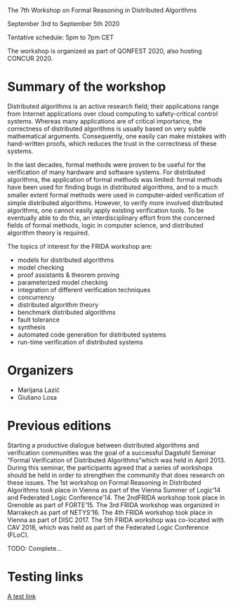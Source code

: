 The 7th Workshop on Formal Reasoning in Distributed Algorithms

September 3rd to September 5th 2020

Tentative schedule: 5pm to 7pm CET

The workshop is organized as part of QONFEST 2020, also hosting CONCUR 2020.

# Summary of the workshop

Distributed algorithms is an active research field; their applications range
from Internet applications over cloud computing to safety-critical control
systems. Whereas many applications are of critical importance, the correctness
of distributed algorithms is usually based on very subtle mathematical
arguments. Consequently, one easily can make mistakes with hand-written proofs,
which reduces the trust in the correctness of these systems.

In the last decades, formal methods were proven to be useful for the
verification of many hardware and software systems. For distributed algorithms,
the application of formal methods was limited: formal methods have been used
for finding bugs in distributed algorithms, and to a much smaller extent formal
methods were used in computer-aided veriﬁcation of simple distributed
algorithms. However, to verify more involved distributed algorithms, one cannot
easily apply existing verification tools. To be eventually able to do this, an
interdisciplinary effort from the concerned fields of formal methods, logic in
computer science, and distributed algorithm theory is required.

The topics of interest for the FRIDA workshop are:

* models for distributed algorithms
* model checking
* proof assistants & theorem proving
* parameterized model checking
* integration of different verification techniques
* concurrency
* distributed algorithm theory
* benchmark distributed algorithms
* fault tolerance
* synthesis
* automated code generation for distributed systems
* run-time verification of distributed systems


# Organizers

* Marijana Lazić
* Giuliano Losa

# Previous editions

Starting a productive dialogue between distributed algorithms and verification
communities was the goal of a successful Dagstuhl Seminar “Formal Verification
of Distributed Algorithms”which was held in April 2013. During this seminar,
the participants agreed that a series of workshops should be held in order to
strengthen the community that does research on these issues. The 1st workshop
on Formal Reasoning in Distributed Algorithms took place in Vienna as part of
the Vienna Summer of Logic’14 and Federated Logic Conference’14. The 2ndFRIDA
workshop took place in Grenoble as part of FORTE’15. The 3rd FRIDA workshop was
organized in Marrakech as part of NETYS’16. The 4th FRIDA workshop took place
in Vienna as part of DISC 2017. The 5th FRIDA workshop was co-located with CAV
2018, which was held as part of the Federated Logic Conference (FLoC).

TODO: Complete...

# Testing links

[A test link](my_page.md)

